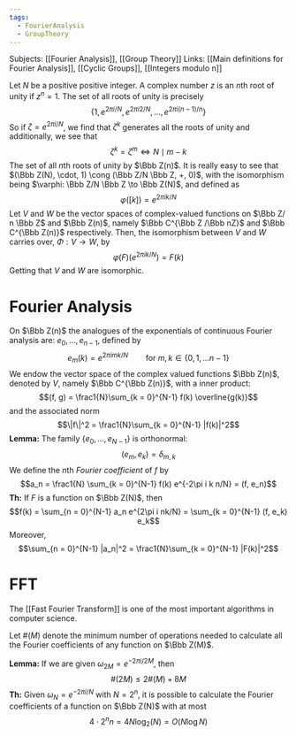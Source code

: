 ```yaml
---
tags:
  - FourierAnalysis
  - GroupTheory
---
```

Subjects: [[Fourier Analysis]], [[Group Theory]]
Links: [[Main definitions for Fourier Analysis]], [[Cyclic Groups]], [[Integers modulo n]]

Let $N$ be a positive positive integer. A complex number $z$ is an $n$th root of unity if $z^n = 1$. The set of all roots of unity is precisely $$\left\{1, e^{2\pi i/N}, e^{2\pi i 2/N}, \dots, e^{2\pi i (n-1)/n}\right\}$$
So if $\zeta = e^{2\pi i/N}$, we find that $\zeta^k$ generates all the roots of unity and additionally, we see that $$\zeta^k = \zeta^m \iff N \mid m-k$$
The set of all $n$th roots of unity by $\Bbb Z(n)$. It is really easy to see that $(\Bbb Z(N), \cdot, 1) \cong (\Bbb Z/N \Bbb Z, +, 0)$, with the isomorphism being $\varphi: \Bbb Z/N \Bbb Z \to \Bbb Z(N)$, and defined as $$\varphi([k]) = e^{2\pi ik/N}$$Let $V$ and $W$ be the vector spaces of complex-valued functions on $\Bbb Z/ n \Bbb Z$ and $\Bbb Z(n)$, namely $\Bbb C^{\Bbb Z /\Bbb nZ}$ and $\Bbb C^{\Bbb Z(n)}$ respectively. Then, the isomorphism between $V$ and $W$ carries over, $\Phi: V \to W$, by $$\varphi(F)(e^{2\pi i k/N})= F(k)$$
Getting that $V$ and $W$ are isomorphic.

# Fourier Analysis 

On $\Bbb Z(n)$ the analogues of the exponentials of continuous Fourier analysis are: $e_0, \dots, e_{n-1}$, defined by $$e_{m}(k)= e^{2\pi i mk/N} \qquad \text{for } m, k \in \{0, 1, \dots n-1\}$$
We endow the vector space of the complex valued functions $\Bbb Z(n)$, denoted by $V$, namely $\Bbb C^{\Bbb Z(n)}$, with a inner product: $$(f, g) = \frac1{N}\sum_{k = 0}^{N-1} f(k) \overline{g(k)}$$and the associated norm $$\|f\|^2 = \frac1{N}\sum_{k = 0}^{N-1} |f(k)|^2$$
**Lemma:** The family $\{e_0, \dots, e_{N-1}\}$ is orthonormal:$$(e_m, e_k) = \delta_{m,k}$$
We define the $n$th *Fourier coefficient* of $f$ by $$a_n = \frac1{N} \sum_{k = 0}^{N-1} f(k) e^{-2\pi i k n/N} = (f, e_n)$$
**Th:** If $F$ is a function on $\Bbb Z(N)$, then $$f(k) = \sum_{n = 0}^{N-1} a_n e^{2\pi i nk/N} = \sum_{k = 0}^{N-1} (f, e_k) e_k$$Moreover, $$\sum_{n = 0}^{N-1} |a_n|^2 = \frac1{N}\sum_{k = 0}^{N-1} |F(k)|^2$$
# FFT

The [[Fast Fourier Transform]] is one of the most important algorithms in computer science.

Let $\#(M)$ denote the minimum number of operations needed to calculate all the Fourier coefficients of any function on $\Bbb Z(M)$. 

**Lemma:** If we are given $\omega_{2M} = e^{-2\pi i/2M}$, then $$\#(2M) \le 2\#(M) + 8M$$
**Th:** Given $\omega_N = e^{-2\pi i /N}$ with $N = 2^n$, it is possible to calculate the Fourier coefficients of a function on $\Bbb Z(N)$ with at most $$4\cdot 2^n n = 4N \log_2(N) = O(N\log N)$$

